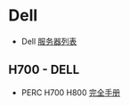 # Dell

* Dell [服务器列表](https://en.wikipedia.org/wiki/List_of_Dell_PowerEdge_Servers)

## H700 - DELL

* PERC H700 H800 [完全手册](http://zh.community.dell.com/support_forums/poweredge/w/wiki/492.perc-h700-h800)

